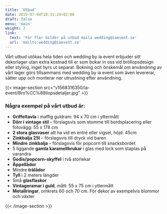 ```yaml
---
title: 'Utbud'
date: 2019-07-04T18:31:24+02:00
draft: false
menu: 'main'
weight: 2
link:
  text: 'För fler bilder på utbud maila wedding@iaevent.se'
  url: 'mailto:wedding@iaevent.se'
---
```


Vårt utbud utökas hela tiden och wedding by ia event erbjuder sitt dekorlager
utan extra kostnad till er som bokar in oss vid bröllopsdesign eller styling,
inget hyrs ut separat. Bokning och önskemål om användning av vårt lager görs
tillsammans med wedding by ia event som även levererar, sätter upp och monterar
ner utrustning efter användning.

{{< image-section src="v1568316350/ia-event/Bro%CC%88llopsdetaljer.jpg" >}}

### Några exempel på vårt utbud är:

- **Griffeltavla** i maffig guldram: 94 x 70 cm i yttermått
- **Dörr i vintage stil** – förslagsvis som stomme till bordsplacering eller
  fotovägg: 55 x 178 cm
- **2 stora glasvaser** att ha vid en entré eller vigsel, höjd: 45cm
- **Zinkbalja 25l** – förslagsvis till dryck vid baren
- **Mindre zinkbalja** – förslagsvis för popcorn till snacksbordet
- 5 liggande **gamla karamellbrukar** i glas med lock som staplas på varandra
- **Godis/popcorn-skyffel** i två storlekar
- **Äppellådor**
- Mindre **trälådor**
- **Tyll** i 2 meters längder
- Små **glasflaskor**
- **Vintageramar i guld**, mått: 55 x 75 cm i yttermått
- **Metallringar**, omkrets 60 och 70 cm. För dekor av exempelvis blommor och
  växter

{{< /image-section >}}
